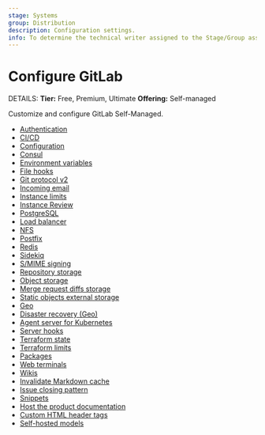 ```yaml
---
stage: Systems
group: Distribution
description: Configuration settings.
info: To determine the technical writer assigned to the Stage/Group associated with this page, see https://handbook.gitlab.com/handbook/product/ux/technical-writing/#assignments
---
```


# Configure GitLab

DETAILS:
**Tier:** Free, Premium, Ultimate
**Offering:** Self-managed

Customize and configure GitLab Self-Managed.

- [Authentication](auth/index.md)
- [CI/CD](../administration/cicd/index.md)
- [Configuration](../administration/admin_area.md)
- [Consul](../administration/consul.md)
- [Environment variables](../administration/environment_variables.md)
- [File hooks](../administration/file_hooks.md)
- [Git protocol v2](../administration/git_protocol.md)
- [Incoming email](../administration/incoming_email.md)
- [Instance limits](../administration/instance_limits.md)
- [Instance Review](../administration/instance_review.md)
- [PostgreSQL](../administration/postgresql/index.md)
- [Load balancer](../administration/load_balancer.md)
- [NFS](../administration/nfs.md)
- [Postfix](../administration/reply_by_email_postfix_setup.md)
- [Redis](../administration/redis/index.md)
- [Sidekiq](../administration/sidekiq/index.md)
- [S/MIME signing](../administration/smime_signing_email.md)
- [Repository storage](../administration/repository_storage_paths.md)
- [Object storage](../administration/object_storage.md)
- [Merge request diffs storage](../administration/merge_request_diffs.md)
- [Static objects external storage](../administration/static_objects_external_storage.md)
- [Geo](../administration/geo/index.md)
- [Disaster recovery (Geo)](../administration/geo/disaster_recovery/index.md)
- [Agent server for Kubernetes](../administration/clusters/kas.md)
- [Server hooks](../administration/server_hooks.md)
- [Terraform state](../administration/terraform_state.md)
- [Terraform limits](settings/terraform_limits.md)
- [Packages](../administration/packages/index.md)
- [Web terminals](../administration/integration/terminal.md)
- [Wikis](../administration/wikis/index.md)
- [Invalidate Markdown cache](../administration/invalidate_markdown_cache.md)
- [Issue closing pattern](../administration/issue_closing_pattern.md)
- [Snippets](../administration/snippets/index.md)
- [Host the product documentation](../administration/docs_self_host.md)
- [Custom HTML header tags](../administration/custom_html_header_tags.md)
- [Self-hosted models](../administration/self_hosted_models/index.md)
